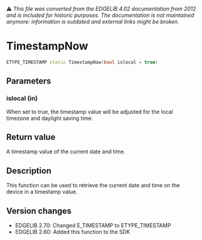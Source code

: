 :warning: _This file was converted from the EDGELIB 4.02 documentation from 2012 and is included for historic purposes. The documentation is not maintained anymore: information is outdated and external links might be broken._

# TimestampNow


```c++
ETYPE_TIMESTAMP static TimestampNow(bool islocal = true)
```

## Parameters
### islocal (in)
When set to true, the timestamp value will be adjusted for the local timezone and daylight saving time.

## Return value
A timestamp value of the current date and time.

## Description
This function can be used to retrieve the current date and time on the device in a timestamp value.

## Version changes
- EDGELIB 2.70: Changed E_TIMESTAMP to ETYPE_TIMESTAMP 
- EDGELIB 2.60: Added this function to the SDK

